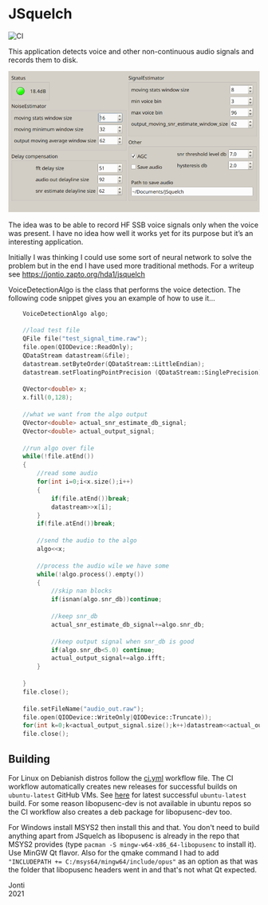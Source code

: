 # JSquelch

![CI](https://github.com/jontio/JSquelch/workflows/CI/badge.svg)

This application detects voice and other non-continuous audio signals and records them to disk.

![](Screenshot_20210228_154442.png)

The idea was to be able to record HF SSB voice signals only when the voice was present. I have no idea how well it works yet for its purpose but it’s an interesting application.

Initially I was thinking I could use some sort of neural network to solve the problem but in the end I have used more traditional methods. For a writeup see https://jontio.zapto.org/hda1/jsquelch 

VoiceDetectionAlgo is the class that performs the voice detection. The following code snippet gives you an example of how to use it…

```C++
    VoiceDetectionAlgo algo;

    //load test file
    QFile file("test_signal_time.raw");
    file.open(QIODevice::ReadOnly);
    QDataStream datastream(&file);
    datastream.setByteOrder(QDataStream::LittleEndian);
    datastream.setFloatingPointPrecision (QDataStream::SinglePrecision);

    QVector<double> x;
    x.fill(0,128);

    //what we want from the algo output
    QVector<double> actual_snr_estimate_db_signal;
    QVector<double> actual_output_signal;

    //run algo over file
    while(!file.atEnd())
    {
        //read some audio
        for(int i=0;i<x.size();i++)
        {
            if(file.atEnd())break;
            datastream>>x[i];
        }
        if(file.atEnd())break;

        //send the audio to the algo
        algo<<x;

        //process the audio wile we have some
        while(!algo.process().empty())
        {
            //skip nan blocks
            if(isnan(algo.snr_db))continue;

            //keep snr_db
            actual_snr_estimate_db_signal+=algo.snr_db;

            //keep output signal when snr_db is good
            if(algo.snr_db<5.0) continue;
            actual_output_signal+=algo.ifft;
        }

    }
    file.close();

    file.setFileName("audio_out.raw");
    file.open(QIODevice::WriteOnly|QIODevice::Truncate));
    for(int k=0;k<actual_output_signal.size();k++)datastream<<actual_output_signal[k];
    file.close();
```

## Building

For Linux on Debianish distros follow the [ci.yml](.github/workflows/ci.yml) workflow file. The CI workflow automatically creates new releases for successful builds on `ubuntu-latest` GitHub VMs. See [here](releases/tag/latest) for latest successful `ubuntu-latest` build. For some reason libopusenc-dev is not available in ubuntu repos so the CI workflow also creates a deb package for libopusenc-dev too.

For Windows install MSYS2 then install this and that. You don't need to build anything apart from JSquelch as libopusenc is already in the repo that MSYS2 provides (type `pacman -S mingw-w64-x86_64-libopusenc` to install it). Use MinGW Qt flavor. Also for the qmake command I had to add `"INCLUDEPATH += C:/msys64/mingw64/include/opus"` as an option as that was the folder that libopusenc headers went in and that's not what Qt expected.

Jonti <br>
2021
